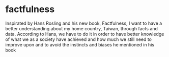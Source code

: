 # factfulness

Inspirated by Hans Rosling and his new book, Factfulness, I want to have a better understanding about my home country, Taiwan, through facts and data. According to Hans, we have to do it in order to have better knowledge of what we as a society have achieved and how much we still need to improve upon and to avoid the instincts and biases he mentioned in his book
